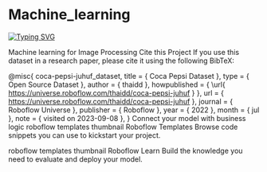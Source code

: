 # Machine_learning
[![Typing SVG](https://readme-typing-svg.demolab.com?font=Fira+Code&pause=1000&width=435&lines=Hello!+My+name+is+Ekuong.+Nice+To+Meet+You+)](https://git.io/typing-svg)

Machine learning for Image Processing
Cite this Project
If you use this dataset in a research paper, please cite it using the following BibTeX:

@misc{ coca-pepsi-juhuf_dataset,
    title = { Coca Pepsi Dataset },
    type = { Open Source Dataset },
    author = { thaidd },
    howpublished = { \url{ https://universe.roboflow.com/thaidd/coca-pepsi-juhuf } },
    url = { https://universe.roboflow.com/thaidd/coca-pepsi-juhuf },
    journal = { Roboflow Universe },
    publisher = { Roboflow },
    year = { 2022 },
    month = { jul },
    note = { visited on 2023-09-08 },
}
Connect your model with business logic
roboflow templates thumbnail
Roboflow Templates
Browse code snippets you can use to kickstart your project.

 roboflow templates thumbnail
Roboflow Learn
Build the knowledge you need to evaluate and deploy your model.
